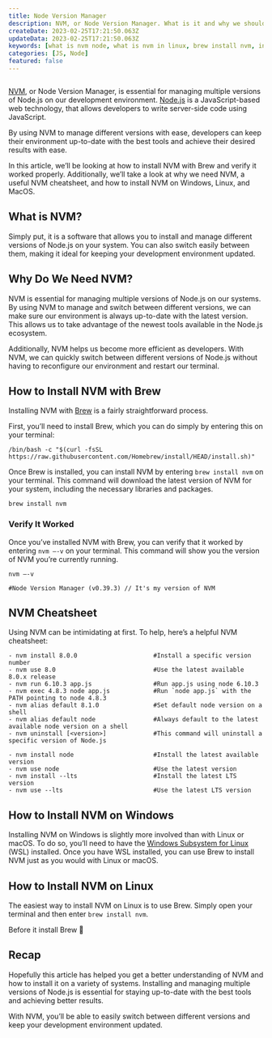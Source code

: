 ```yaml
---
title: Node Version Manager
description: NVM, or Node Version Manager. What is it and why we should use it?
createDate: 2023-02-25T17:21:50.063Z
updateData: 2023-02-25T17:21:50.063Z
keywords: [what is nvm node, what is nvm in linux, brew install nvm, install nvm, install nvm windows, nvm set default, nvm set default node version]
categories: [JS, Node]
featured: false
---
```


<Image src="node-post.jpg" alt="" />

[NVM](https://github.com/nvm-sh/nvm), or Node Version Manager, is essential for managing multiple versions of Node.js on
our development environment.
[Node.js](https://nodejs.org/en) is a JavaScript-based web technology, that allows developers to write server-side code
using JavaScript.

By using NVM to manage different versions with ease, developers can keep their environment up-to-date with the best
tools and achieve their desired results with ease.

In this article, we’ll be looking at how to install NVM with Brew and verify it worked properly. Additionally, we’ll
take a look at why we need NVM, a useful NVM cheatsheet, and how to install NVM on Windows, Linux, and MacOS.

## What is NVM?

Simply put, it is a software that allows you to install and manage different versions of Node.js on your system. You can
also switch easily between them, making it ideal for keeping your development environment updated.

## Why Do We Need NVM?

NVM is essential for managing multiple versions of Node.js on our systems. By using NVM to manage and switch between
different versions, we can make sure our environment is always up-to-date with the latest version. This allows us to
take advantage of the newest tools available in the Node.js ecosystem.

Additionally, NVM helps us become more efficient as developers. With NVM, we can quickly switch between different
versions of Node.js without having to reconfigure our environment and restart our terminal.

## How to Install NVM with Brew

Installing NVM with [Brew](https://brew.sh/) is a fairly straightforward process.

First, you’ll need to install Brew, which you can do simply by entering this on your terminal:

```shell
/bin/bash -c "$(curl -fsSL https://raw.githubusercontent.com/Homebrew/install/HEAD/install.sh)"
```

Once Brew is installed, you can install NVM by entering `brew install nvm` on your terminal.
This command will download the latest version of NVM for your system, including the necessary libraries and packages.

```shell
brew install nvm
```

### Verify It Worked

Once you’ve installed NVM with Brew, you can verify that it worked by entering `nvm —-v` on your terminal. This command
will show you the version of NVM you’re currently running.

```shell
nvm —-v

#Node Version Manager (v0.39.3) // It's my version of NVM
```

## NVM Cheatsheet

Using NVM can be intimidating at first. To help, here’s a helpful NVM cheatsheet:

```shell
- nvm install 8.0.0                     #Install a specific version number
- nvm use 8.0                           #Use the latest available 8.0.x release
- nvm run 6.10.3 app.js                 #Run app.js using node 6.10.3
- nvm exec 4.8.3 node app.js            #Run `node app.js` with the PATH pointing to node 4.8.3
- nvm alias default 8.1.0               #Set default node version on a shell
- nvm alias default node                #Always default to the latest available node version on a shell
- nvm uninstall [<version>]             #This command will uninstall a specific version of Node.js

- nvm install node                      #Install the latest available version
- nvm use node                          #Use the latest version
- nvm install --lts                     #Install the latest LTS version
- nvm use --lts                         #Use the latest LTS version
```

## How to Install NVM on Windows

Installing NVM on Windows is slightly more involved than with Linux or macOS. To do so, you’ll need to have the [Windows
Subsystem for Linux](https://learn.microsoft.com/en-us/windows/wsl/install) (WSL) installed. Once you have WSL
installed, you can use Brew to install NVM just as you would with Linux or macOS.

## How to Install NVM on Linux

The easiest way to install NVM on Linux is to use Brew. Simply open your terminal and then enter `brew install nvm`.

Before it install Brew 🍻

## Recap

Hopefully this article has helped you get a better understanding of NVM and how to install it on a variety of systems.
Installing and managing multiple versions of Node.js is essential for staying up-to-date with the best tools and
achieving better results.

With NVM, you’ll be able to easily switch between different versions and keep your development
environment updated.

